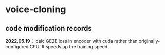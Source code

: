 # voice-cloning
## code modification records
**2022.05.19：** calc GE2E loss in encoder with cuda rather than originally-configured CPU. It speeds up the training speed.
